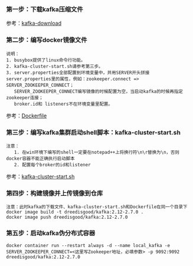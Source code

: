 ### 第一步：下载kafka压缩文件
参考：[kafka-download](https://www.apache.org/dyn/closer.cgi?path=/kafka/2.7.0/kafka_2.12-2.7.0.tgz)

### 第二步：编写docker镜像文件
```
说明：
1. busybox提供了linux命令行功能。
2. kafka-cluster-start.sh请参考第三步。
3. server.properties全部配置到环境变量中，并用SERVER开头拼接server.properties里的属性，例如：zookeeper.connect => SERVER_ZOOKEEPER_CONNECT；
   SERVER_ZOOKEEPER_CONNECT编写镜像的时候配置为空，当启动kafka的时候再指定zookeeper连接；  
   broker.id和 listeners不在环境变量里配置。
```
参考：[Dockerfile](Dockerfile)

### 第三步：编写kafka集群启动shell脚本：kafka-cluster-start.sh
```
注意：
   1. 在win环境下编写的shell一定要在notepad++上将换行符\n\r替换为\n，否则docker容器不能正确执行启动脚本
   2. 配置每个broker的id和listener
```
参考：[kafka-cluster-start.sh](kafka-cluster-start.sh)

### 第四步：构建镜像并上传镜像到仓库
```
注意：此时kafka的下载文件、kafka-cluster-start.sh和Dockerfile在同一个目录下
docker image build -t dreedisgood/kafka:2.12-2.7.0 .
docker image push dreedisgood/kafka:2.12-2.7.0
```

### 第五步：启动kafka伪分布式容器
```
docker container run --restart always -d --name local_kafka -e SERVER_ZOOKEEPER_CONNECT=<这里写Zookeeper地址，必填参数> -p 9092:9092 dreedisgood/kafka:2.12-2.7.0 
```





